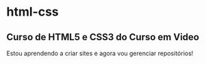 # html-css
## Curso de HTML5 e CSS3 do Curso em Video

Estou aprendendo a criar sites e agora vou gerenciar repositórios!